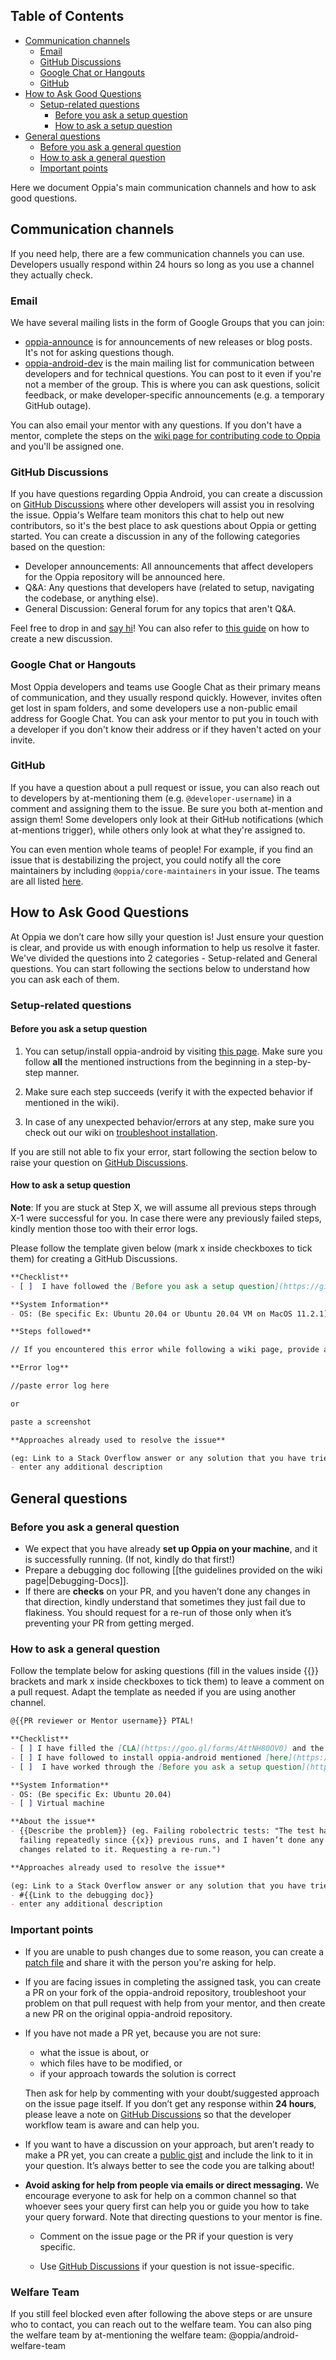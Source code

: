 ## Table of Contents

* [Communication channels](#communication-channels)
  * [Email](#email)
  * [GitHub Discussions](#github-discussions)
  * [Google Chat or Hangouts](#google-chat-or-hangouts)
  * [GitHub](#github)
* [How to Ask Good Questions](#how-to-ask-good-questions)
  * [Setup-related questions](#setup-related-questions)
    * [Before you ask a setup question](#before-you-ask-a-setup-question)
    * [How to ask a setup question](#how-to-ask-a-setup-question)
* [General questions](#general-questions)
  * [Before you ask a general question](#before-you-ask-a-general-question)
  * [How to ask a general question](#how-to-ask-a-general-question)
  * [Important points](#important-points)

Here we document Oppia's main communication channels and how to ask good questions.

## Communication channels

If you need help, there are a few communication channels you can use. Developers usually respond within 24 hours so long as you use a channel they actually check.

### Email

We have several mailing lists in the form of Google Groups that you can join:

* [oppia-announce](https://groups.google.com/forum/#!forum/oppia-announce) is for announcements of new releases or blog posts. It's not for asking questions though.
* [oppia-android-dev](https://groups.google.com/g/oppia-android-dev) is the main mailing list for communication between developers and for technical questions. You can post to it even if you're not a member of the group. This is where you can ask questions, solicit feedback, or make developer-specific announcements (e.g. a temporary GitHub outage).

You can also email your mentor with any questions. If you don't have a mentor, complete the steps on the [wiki page for contributing code to Oppia](https://github.com/oppia/oppia-android/wiki/Contributing-to-Oppia-android) and you'll be assigned one.

### GitHub Discussions

If you have questions regarding Oppia Android, you can create a discussion on [GitHub Discussions](https://github.com/oppia/oppia-android/discussions/) where other developers will assist you in resolving the issue. Oppia's Welfare team monitors this chat to help out new contributors, so it's the best place to ask questions about Oppia or getting started. You can create a discussion in any of the following categories based on the question:

* Developer announcements: All announcements that affect developers for the Oppia repository will be announced here.
* Q&A: Any questions that developers have (related to setup, navigating the codebase, or anything else).
* General Discussion: General forum for any topics that aren't Q&A.

Feel free to drop in and [say hi](https://github.com/oppia/oppia-android/discussions/4788)! You can also refer to [this guide](https://docs.github.com/en/discussions/quickstart#creating-a-new-discussion) on how to create a new discussion.

### Google Chat or Hangouts

Most Oppia developers and teams use Google Chat as their primary means of communication, and they usually respond quickly.  However, invites often get lost in spam folders, and some developers use a non-public email address for Google Chat. You can ask your mentor to put you in touch with a developer if you don't know their address or if they haven't acted on your invite.

### GitHub

If you have a question about a pull request or issue, you can also reach out to developers by at-mentioning them (e.g. `@developer-username`) in a comment and assigning them to the issue. Be sure you both at-mention and assign them! Some developers only look at their GitHub notifications (which at-mentions trigger), while others only look at what they're assigned to.

You can even mention whole teams of people! For example, if you find an issue that is destabilizing the project, you could notify all the core maintainers by including `@oppia/core-maintainers` in your issue. The teams are all listed [here](https://github.com/orgs/oppia/teams).

## How to Ask Good Questions

At Oppia we don’t care how silly your question is! Just ensure your question is clear, and provide us with enough information to help us resolve it faster. We've divided the questions into 2 categories - Setup-related and General questions. You can start following the sections below to understand how you can ask each of them.

### Setup-related questions

#### Before you ask a setup question

1. You can setup/install oppia-android by visiting [this page](https://github.com/oppia/oppia-android/wiki/Contributing-to-Oppia-android#install-oppia-android).  Make sure you follow **all** the mentioned instructions from the beginning in a step-by-step manner.

2. Make sure each step succeeds (verify it with the expected behavior if mentioned in the wiki).

3. In case of any unexpected behavior/errors at any step, make sure you check out our wiki on [troubleshoot installation](https://github.com/oppia/oppia-android/wiki/Troubleshooting-Installation).

If you are still not able to fix your error, start following the section below to raise your question on [GitHub Discussions](https://github.com/oppia/oppia-android/discussions/categories/setup-issues).

#### How to ask a setup question

**Note**: If you are stuck at Step X, we will assume all previous steps through X-1 were successful for you. In case there were any previously failed steps, kindly mention those too with their error logs.

Please follow the template given below (mark x inside checkboxes to tick them) for creating a GitHub Discussions.

```md
**Checklist**
- [ ]  I have followed the [Before you ask a setup question](https://github.com/oppia/oppia-android/wiki/Get-help#before-you-ask-a-setup-question) section of the wiki.

**System Information**
- OS: (Be specific Ex: Ubuntu 20.04 or Ubuntu 20.04 VM on MacOS 11.2.1)

**Steps followed**

// If you encountered this error while following a wiki page, provide a link to the page and specify which step failed. Otherwise, list what steps caused the error. These should be detailed enough for someone else to follow them.

**Error log**

//paste error log here

or

paste a screenshot

**Approaches already used to resolve the issue**

(eg: Link to a Stack Overflow answer or any solution that you have tried)
- enter any additional description
```

## General questions

### Before you ask a general question

- We expect that you have already **set up Oppia on your machine**, and it is successfully running. (If not, kindly do that first!)
- Prepare a debugging doc following [[the guidelines provided on the wiki page|Debugging-Docs]].
- If there are **checks** on your PR, and you haven’t done any changes in that direction, kindly understand that sometimes they just fail due to flakiness. You should request for a re-run of those only when it’s preventing your PR from getting merged.

### How to ask a general question

Follow the template below for asking questions (fill in the values inside {{}} brackets and mark x inside checkboxes to tick them) to leave a comment on a pull request. Adapt the template as needed if you are using another channel.

```md
@{{PR reviewer or Mentor username}} PTAL!

**Checklist**
- [ ] I have filled the [CLA](https://goo.gl/forms/AttNH80OV0) and the [Oppia Contributor Survey](https://goo.gl/forms/otv30JV3Ihv0dT3C3)
- [ ] I have followed to install oppia-android mentioned [here](https://github.com/oppia/oppia-android/wiki/Contributing-to-Oppia-android#install-oppia-android)
- [ ]  I have worked through the [Before you ask a setup question](https://github.com/oppia/oppia/wiki/Get-help#before-you-ask-a-setup-question) section of the wiki.

**System Information**
- OS: (Be specific Ex: Ubuntu 20.04)
- [ ] Virtual machine

**About the issue**
- {{Describe the problem}} (eg. Failing robolectric tests: "The test has been
  failing repeatedly since {{x}} previous runs, and I haven’t done any
  changes related to it. Requesting a re-run.")

**Approaches already used to resolve the issue**

(eg: Link to a Stack Overflow answer or any solution that you have tried)
- #{{Link to the debugging doc}}
- enter any additional description
```

### Important points

* If you are unable to push changes due to some reason, you can create a [patch file](https://docs.gitlab.com/omnibus/development/creating-patches.html) and share it with the person you're asking for help.

* If you are facing issues in completing the assigned task, you can create a PR on your fork of the oppia-android repository, troubleshoot your problem on that pull request with help from your mentor, and then create a new PR on the original oppia-android repository.

* If you have not made a PR yet, because you are not sure:

  * what the issue is about, or
  * which files have to be modified, or
  * if your approach towards the solution is correct

  Then ask for help by commenting with your doubt/suggested approach on the issue page itself.  If you don’t get any response within **24 hours**, please leave a note on [GitHub Discussions](https://github.com/oppia/oppia-android/discussions/categories/q-a-contacting-folks) so that the developer workflow team is aware and can help you.

* If you want to have a discussion on your approach, but aren’t ready to make a PR yet, you can create a [public gist](https://docs.github.com/en/get-started/writing-on-github/editing-and-sharing-content-with-gists/creating-gists) and include the link to it in your question. It’s always better to see the code you are talking about!

* **Avoid asking for help from people via emails or direct messaging.** We encourage everyone to ask for help on a common channel so that whoever sees your query first can help you or guide you how to take your query forward. Note that directing questions to your mentor is fine.

  * Comment on the issue page or the PR if your question is very specific.

  * Use [GitHub Discussions](https://github.com/oppia/oppia-android/discussions) if your question is not issue-specific.

### Welfare Team
If you still feel blocked even after following the above steps or are unsure who to contact, you can reach out to the welfare team. You can also ping the welfare team by at-mentioning the welfare team: @oppia/android-welfare-team
